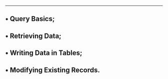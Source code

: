 -----------------------------
• Query Basics;
---------------------------------
• Retrieving Data;
---------------------------------
• Writing Data in Tables;
-------------------------------------
• Modifying Existing Records.
----------------------------------------
